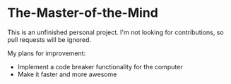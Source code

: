 The-Master-of-the-Mind
======================
This is an unfinished personal project. I'm not looking for contributions, so pull requests will be ignored.

My plans for improvement:
- Implement a code breaker functionality for the computer
- Make it faster and more awesome
